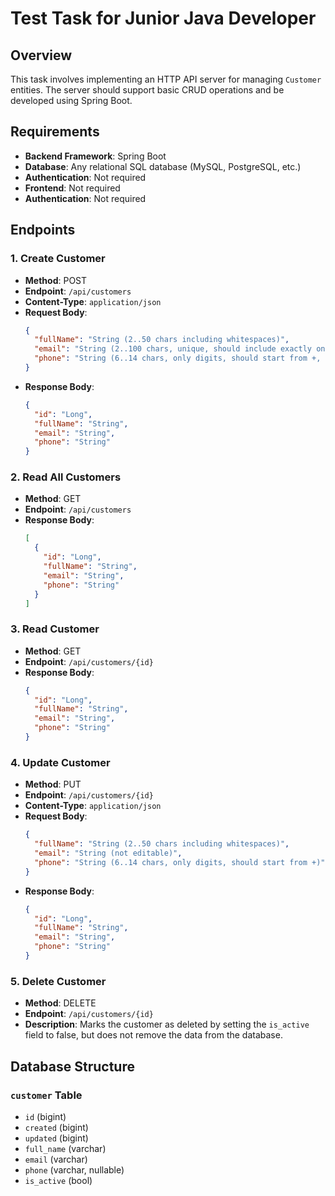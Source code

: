 # Test Task for Junior Java Developer

## Overview

This task involves implementing an HTTP API server for managing `Customer` entities. The server should support basic CRUD operations and be developed using Spring Boot.

## Requirements

- **Backend Framework**: Spring Boot
- **Database**: Any relational SQL database (MySQL, PostgreSQL, etc.)
- **Authentication**: Not required
- **Frontend**: Not required
- **Authentication**: Not required

## Endpoints

### 1. Create Customer

- **Method**: POST
- **Endpoint**: `/api/customers`
- **Content-Type**: `application/json`
- **Request Body**:
  ```json
  {
    "fullName": "String (2..50 chars including whitespaces)",
    "email": "String (2..100 chars, unique, should include exactly one @)",
    "phone": "String (6..14 chars, only digits, should start from +, optional field)"
  }
  ```
- **Response Body**:
  ```json
  {
    "id": "Long",
    "fullName": "String",
    "email": "String",
    "phone": "String"
  }
  ```

### 2. Read All Customers

- **Method**: GET
- **Endpoint**: `/api/customers`
- **Response Body**:
  ```json
  [
    {
      "id": "Long",
      "fullName": "String",
      "email": "String",
      "phone": "String"
    }
  ]
  ```

### 3. Read Customer

- **Method**: GET
- **Endpoint**: `/api/customers/{id}`
- **Response Body**:
  ```json
  {
    "id": "Long",
    "fullName": "String",
    "email": "String",
    "phone": "String"
  }
  ```

### 4. Update Customer

- **Method**: PUT
- **Endpoint**: `/api/customers/{id}`
- **Content-Type**: `application/json`
- **Request Body**:
  ```json
  {
    "fullName": "String (2..50 chars including whitespaces)",
    "email": "String (not editable)",
    "phone": "String (6..14 chars, only digits, should start from +)"
  }
  ```
- **Response Body**:
  ```json
  {
    "id": "Long",
    "fullName": "String",
    "email": "String",
    "phone": "String"
  }
  ```

### 5. Delete Customer

- **Method**: DELETE
- **Endpoint**: `/api/customers/{id}`
- **Description**: Marks the customer as deleted by setting the `is_active` field to false, but does not remove the data from the database.

## Database Structure

### `customer` Table

- `id` (bigint)
- `created` (bigint)
- `updated` (bigint)
- `full_name` (varchar)
- `email` (varchar)
- `phone` (varchar, nullable)
- `is_active` (bool)
